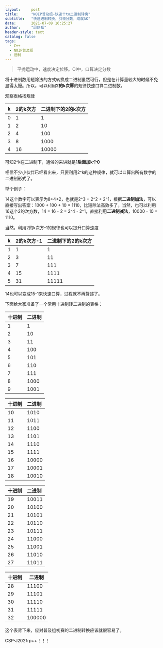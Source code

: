 ```yaml
---
layout:     post
title:      "NOIP普及组-快速十to二进制转换"
subtitle:   "快速进制转换，引领分数，成就AK"
date:       2021-07-09 16:25:27
author:     "周琪岳"
header-style: text
catalog: false
tags: 
  - C++
  - NOIP普及组
  - 进制
---
```


> 平抛运动中，速度决定位移。OI中，口算决定分数

将十进制数用短除法的方式转换成二进制虽然可行，但是在计算量较大的时候不免显得太慢。所以，可以利用**2的k次幂**的规律快速口算二进制数。

观察表格找规律

| k    | 2的k次方 | 二进制下的2的k次方 |
| ---- | :------- | :----------------- |
| 0    | 1        | 1                  |
| 1    | 2        | 10                 |
| 2    | 4        | 100                |
| 3    | 8        | 1000               |
| 4    | 16       | 10000              |

可知2^k在二进制下，通俗的来讲就是**1后面加k个0**

相信不少小伙伴已经看出来，只要利用2^k的这种规律，就可以口算出所有数字的二进制形式了。

举个例子：

14这个数字可以表示为8+4+2，也就是2^3 + 2^2 + 2^1，根据**二进制加法**，可以直接写出答案：1000 + 100 + 10 = 1110，比短除法高效多了。当然，也可以利用16这个2的次方数，14 = 16 - 2 = 2^4 - 2^1，直接利用**二进制减法**，10000 - 10 = 1110。

当然，利用2的k次方-1的规律也可以提升口算速度

| k    | 2的k次方-1 | 二进制下的2的k次方 |
| ---- | :--------- | :----------------- |
| 1    | 1          | 1                  |
| 2    | 3          | 11                 |
| 3    | 7          | 111                |
| 4    | 15         | 1111               |
| 5    | 31         | 11111              |

14也可以变成15-1来快速口算，过程就不再赘述了。

下面给大家准备了一个常用十进制转二进制的表格：

| 十进制 | 二进制 |
| :----- | :----- |
| 1      | 1      |
| 2      | 10     |
| 3      | 11     |
| 4      | 100    |
| 5      | 101    |
| 6      | 110    |
| 7      | 111    |
| 8      | 1000   |
| 9      | 1001   |

| 十进制 | 二进制 |
| :----- | :----- |
| 10     | 1010   |
| 11     | 1011   |
| 12     | 1100   |
| 13     | 1101   |
| 14     | 1110   |
| 15     | 1111   |
| 16     | 10000  |
| 17     | 10001  |
| 18     | 10010  |

| 十进制 | 二进制 |
| :----- | :----- |
| 19     | 10011  |
| 20     | 10100  |
| 21     | 10101  |
| 22     | 10110  |
| 23     | 10111  |
| 24     | 11000  |
| 25     | 11001  |
| 26     | 11010  |
| 27     | 11011  |

| 十进制 | 二进制 |
| ------ | ------ |
| 28     | 11100  |
| 29     | 11101  |
| 30     | 11110  |
| 31     | 11111  |
| 32     | 100000 |

这个表背下来，应对普及组初赛的二进制转换应该就很容易了。

CSP-J2021rp++！！！
